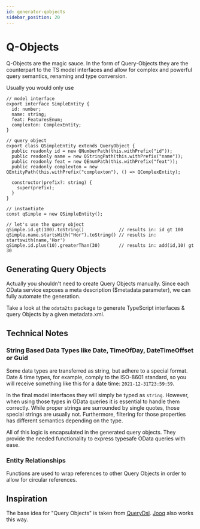 ```yaml
---
id: generator-qobjects
sidebar_position: 20
---
```


# Q-Objects

Q-Objects are the magic sauce.
In the form of Query-Objects they are the counterpart to the TS model interfaces and
allow for complex and powerful query semantics, renaming and type conversion.

Usually you would only use

```
// model interface
export interface SimpleEntity {
  id: number;
  name: string;
  feat: FeaturesEnum;
  complexton: ComplexEntity;
}

// query object
export class QSimpleEntity extends QueryObject {
  public readonly id = new QNumberPath(this.withPrefix("id"));
  public readonly name = new QStringPath(this.withPrefix("name"));
  public readonly feat = new QEnumPath(this.withPrefix("feat"));
  public readonly complexton = new QEntityPath(this.withPrefix("complexton"), () => QComplexEntity);

  constructor(prefix?: string) {
    super(prefix);
  }
}

// instantiate
const qSimple = new QSimpleEntity();

// let's use the query object
qSimple.id.gt(100).toString()             // results in: id gt 100
qSimple.name.startsWith("Hor").toString() // results in: startswith(name,'Hor')
qSimple.id.plus(10).greaterThan(30)       // results in: add(id,10) gt 30
```

## Generating Query Objects

Actually you shouldn't need to create Query Objects manually.
Since each OData service exposes a meta description ($metadata parameter), we can fully automate the generation.

Take a look at the `odata2ts` package to generate TypeScript interfaces & query Objects by a given metadata.xml.

## Technical Notes

### String Based Data Types like Date, TimeOfDay, DateTimeOffset or Guid

Some data types are transferred as string, but adhere to a special format.
Date & time types, for example, comply to the ISO-8601 standard, so you will receive something like this for
a date time: `2021-12-31T23:59:59`.

In the final model interfaces they will simply be typed as `string`.
However, when using those types in OData queries it is essential to handle them correctly.
While proper strings are surrounded by single quotes, those special strings are usually not.
Furthermore, filtering for those properties has different semantics depending on the type.

All of this logic is encapsulated in the generated query objects.
They provide the needed functionality to express typesafe OData queries with ease.

### Entity Relationships

Functions are used to wrap references to other Query Objects in order to allow for circular references.

## Inspiration

The base idea for "Query Objects" is taken from [QueryDsl](http://www.querydsl.com/).
[Jooq](https://www.jooq.org/) also works this way.
